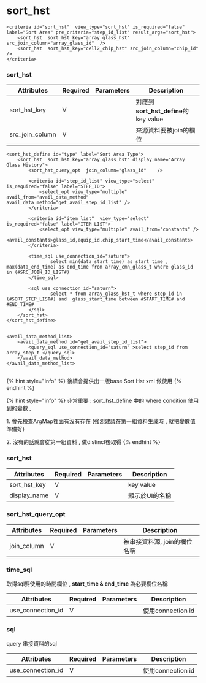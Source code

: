 # sort\_hst

```markup
<criteria id="sort_hst"  view_type="sort_hst" is_required="false" label="Sort Area" pre_criteria="step_id_list" result_args="sort_hst">
    <sort_hst  sort_hst_key="array_glass_hst" src_join_column="array_glass_id"  />
    <sort_hst  sort_hst_key="cell2_chip_hst" src_join_column="chip_id"  />
</criteria>
```

### sort\_hst

| Attributes        | Required | Parameters | Description                        |
| ----------------- | -------- | ---------- | ---------------------------------- |
| sort\_hst\_key    | V        |            | 對應到**sort\_hst\_define**的key value |
| src\_join\_column | V        |            | 來源資料要被join的欄位                      |

```markup
<sort_hst_define id="type" label="Sort Area Type">
    <sort_hst  sort_hst_key="array_glass_hst" display_name="Array Glass History">
        <sort_hst_query_opt  join_column="glass_id"    />
        
        <criteria id="step_id_list" view_type="select" is_required="false" label="STEP_ID">
            <select_opt view_type="multiple" avail_from="avail_data_method" avail_data_method="get_avail_step_id_list" />
        </criteria>
        
        <criteria id="item_list"  view_type="select" is_required="false" label="ITEM LIST">
        	<select_opt view_type="multiple" avail_from="constants" />
        	<avail_constants>glass_id,equip_id,chip_start_time</avail_constants>
        </criteria>
        
        <time_sql use_connection_id="saturn">
                select min(data_start_time) as start_time , max(data_end_time) as end_time from array_cmn_glass_t where glass_id in (#SRC_JOIN_ID_LIST#) 
        </time_sql>
        
        <sql use_connection_id="saturn">
                select * from array_glass_hst_t where step_id in (#SORT_STEP_LIST#) and  glass_start_time between #START_TIME# and #END_TIME# 
        </sql>
    </sort_hst>
</sort_hst_define>


<avail_data_method_list>
    <avail_data_method id="get_avail_step_id_list">
        <query_sql use_connection_id="saturn" >select step_id from array_step_t </query_sql>
    </avail_data_method>
</avail_data_method_list>


```

{% hint style="info" %}
後續會提供出一版base Sort Hst xml 做使用
{% endhint %}

{% hint style="info" %}
非常重要  :  sort\_hst\_define 中的 where condition 使用到的變數 ,&#x20;

1\. 會先檢查ArgMap裡面有沒有存在   (強烈建議在第一組資料生成時 , 就把變數值準備好)

2\. 沒有的話就會從第一組資料 , 做distinct後取得
{% endhint %}

### sort\_hst

| Attributes     | Required | Parameters | Description |
| -------------- | -------- | ---------- | ----------- |
| sort\_hst\_key | V        |            | key value   |
| display\_name  | V        |            | 顯示於UI的名稱    |

### sort\_hst\_query\_opt

| Attributes   | Required | Parameters | Description       |
| ------------ | -------- | ---------- | ----------------- |
| join\_column | V        |            | 被串接資料源, join的欄位名稱 |

### time\_sql

取得sql要使用的時間欄位 , **start\_time &  end\_time** 為必要欄位名稱

| Attributes          | Required | Parameters | Description     |
| ------------------- | -------- | ---------- | --------------- |
| use\_connection\_id | V        |            | 使用connection id |

### sql

query 串接資料的sql&#x20;

| Attributes          | Required | Parameters | Description     |
| ------------------- | -------- | ---------- | --------------- |
| use\_connection\_id | V        |            | 使用connection id |
